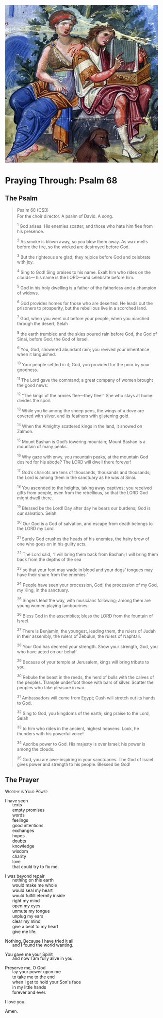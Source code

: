 <img class="intro-right" src="../images/art-paris-psalter.jpg">

<style>
  li {list-style-type: none;}
  p + ul {
    margin-top: -18px;
}
</style>

# Praying Through: Psalm 68

## The Psalm

>Psalm 68 (CSB)  
><sup></sup> For the choir director. A psalm of David. A song. 
>
><sup>1</sup> God arises. His enemies scatter, and those who hate him flee from his presence. 
>
><sup>2</sup> As smoke is blown away, so you blow them away. As wax melts before the fire, so the wicked are destroyed before God. 
>
><sup>3</sup> But the righteous are glad; they rejoice before God and celebrate with joy. 
>
><sup>4</sup> Sing to God! Sing praises to his name. Exalt him who rides on the clouds— his name is the LORD—and celebrate before him. 
>
><sup>5</sup> God in his holy dwelling is a father of the fatherless and a champion of widows. 
>
><sup>6</sup> God provides homes for those who are deserted. He leads out the prisoners to prosperity, but the rebellious live in a scorched land. 
>
><sup>7</sup> God, when you went out before your people, when you marched through the desert, Selah 
>
><sup>8</sup> the earth trembled and the skies poured rain before God, the God of Sinai, before God, the God of Israel. 
>
><sup>9</sup> You, God, showered abundant rain; you revived your inheritance when it languished. 
>
><sup>10</sup> Your people settled in it; God, you provided for the poor by your goodness. 
>
><sup>11</sup> The Lord gave the command; a great company of women brought the good news: 
>
><sup>12</sup> “The kings of the armies flee—they flee!” She who stays at home divides the spoil. 
>
><sup>13</sup> While you lie among the sheep pens, the wings of a dove are covered with silver, and its feathers with glistening gold. 
>
><sup>14</sup> When the Almighty scattered kings in the land, it snowed on Zalmon. 
>
><sup>15</sup> Mount Bashan is God’s towering mountain; Mount Bashan is a mountain of many peaks. 
>
><sup>16</sup> Why gaze with envy, you mountain peaks, at the mountain God desired for his abode? The LORD will dwell there forever! 
>
><sup>17</sup> God’s chariots are tens of thousands, thousands and thousands; the Lord is among them in the sanctuary as he was at Sinai. 
>
><sup>18</sup> You ascended to the heights, taking away captives; you received gifts from people, even from the rebellious, so that the LORD God might dwell there. 
>
><sup>19</sup> Blessed be the Lord! Day after day he bears our burdens; God is our salvation. Selah 
>
><sup>20</sup> Our God is a God of salvation, and escape from death belongs to the LORD my Lord. 
>
><sup>21</sup> Surely God crushes the heads of his enemies, the hairy brow of one who goes on in his guilty acts. 
>
><sup>22</sup> The Lord said, “I will bring them back from Bashan; I will bring them back from the depths of the sea 
>
><sup>23</sup> so that your foot may wade in blood and your dogs’ tongues may have their share from the enemies.” 
>
><sup>24</sup> People have seen your procession, God, the procession of my God, my King, in the sanctuary. 
>
><sup>25</sup> Singers lead the way, with musicians following; among them are young women playing tambourines. 
>
><sup>26</sup> Bless God in the assemblies; bless the LORD from the fountain of Israel. 
>
><sup>27</sup> There is Benjamin, the youngest, leading them, the rulers of Judah in their assembly, the rulers of Zebulun, the rulers of Naphtali. 
>
><sup>28</sup> Your God has decreed your strength. Show your strength, God, you who have acted on our behalf. 
>
><sup>29</sup> Because of your temple at Jerusalem, kings will bring tribute to you. 
>
><sup>30</sup> Rebuke the beast in the reeds, the herd of bulls with the calves of the peoples. Trample underfoot those with bars of silver. Scatter the peoples who take pleasure in war. 
>
><sup>31</sup> Ambassadors will come from Egypt; Cush will stretch out its hands to God. 
>
><sup>32</sup> Sing to God, you kingdoms of the earth; sing praise to the Lord, Selah 
>
><sup>33</sup> to him who rides in the ancient, highest heavens. Look, he thunders with his powerful voice! 
>
><sup>34</sup> Ascribe power to God. His majesty is over Israel; his power is among the clouds. 
>
><sup>35</sup> God, you are awe-inspiring in your sanctuaries. The God of Israel gives power and strength to his people. Blessed be God!

## The Prayer

<div style="font-variant: small-caps;">
Worthy is Your Power
</div>

I have seen
* texts
* empty promises
* words
* feelings
* good intentions
* exchanges
* hopes
* doubts
* knowledge
* wisdom
* charity
* love
* that could try to fix me.

I was beyond repair
* nothing on this earth
* would make me whole
* would seal my heart
* would fulfill eternity inside
* right my mind
* open my eyes
* unmute my tongue
* unplug my ears
* clear my mind
* give a beat to my heart
* give me life.

Nothing. Because I have tried it all
* and I found the world wanting.

You gave me your Spirit
* and now I am fully alive in you.

Preserve me, O God
* lay your power upon me
* to take me to the end
* when I get to hold your Son's face
* in my little hands
* forever and ever.

I love you.

Amen.
